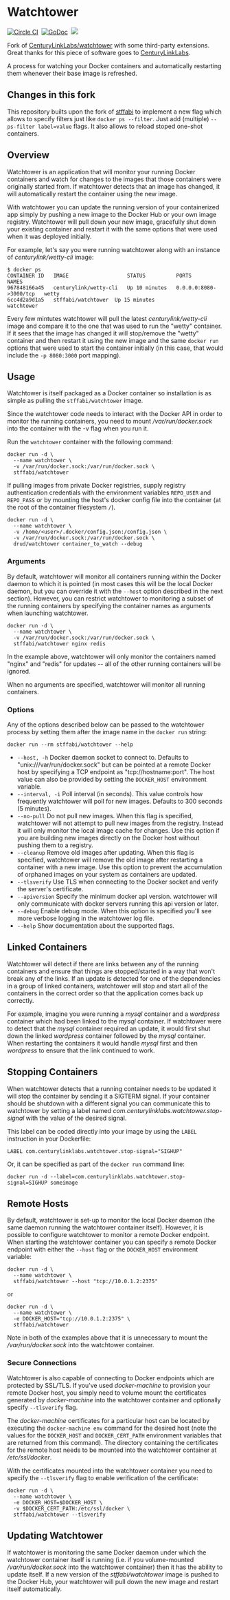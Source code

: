 # Watchtower

[![Circle CI](https://circleci.com/gh/stffabi/watchtower.svg?style=svg)](https://circleci.com/gh/stffabi/watchtower)&nbsp;
[![GoDoc](https://godoc.org/github.com/stffabi/watchtower?status.svg)](https://godoc.org/github.com/stffabi/watchtower)&nbsp;
[![](https://badge.imagelayers.io/stffabi/watchtower:latest.svg)](https://imagelayers.io/?images=stffabi/watchtower:latest 'Get your own badge on imagelayers.io')

Fork of [CenturyLinkLabs/watchtower](https://github.com/CenturyLinkLabs/watchtower) with some third-party extensions. Great thanks for this piece of software goes to [CenturyLinkLabs](https://github.com/CenturyLinkLabs).

A process for watching your Docker containers and automatically restarting them whenever their base image is refreshed.

## Changes in this fork

This repository builts upon the fork of  [stffabi](https://github.com/stffabi/docker-watchtower) to implement a new flag which allows to specify filters just like `docker ps --filter`. Just add (multiple) `--ps-filter label=value` flags. It also allows to reload stoped one-shot containers.

## Overview

Watchtower is an application that will monitor your running Docker containers and watch for changes to the images that those containers were originally started from. If watchtower detects that an image has changed, it will automatically restart the container using the new image.

With watchtower you can update the running version of your containerized app simply by pushing a new image to the Docker Hub or your own image registry. Watchtower will pull down your new image, gracefully shut down your existing container and restart it with the same options that were used when it was deployed initially.

For example, let's say you were running watchtower along with an instance of *centurylink/wetty-cli* image:

```
$ docker ps
CONTAINER ID   IMAGE                   STATUS          PORTS                    NAMES
967848166a45   centurylink/wetty-cli   Up 10 minutes   0.0.0.0:8080->3000/tcp   wetty
6cc4d2a9d1a5   stffabi/watchtower  Up 15 minutes                            watchtower
```

Every few mintutes watchtower will pull the latest *centurylink/wetty-cli* image and compare it to the one that was used to run the "wetty" container. If it sees that the image has changed it will stop/remove the "wetty" container and then restart it using the new image and the same `docker run` options that were used to start the container initially (in this case, that would include the `-p 8080:3000` port mapping).

## Usage

Watchtower is itself packaged as a Docker container so installation is as simple as pulling the `stffabi/watchtower` image.

Since the watchtower code needs to interact with the Docker API in order to monitor the running containers, you need to mount */var/run/docker.sock* into the container with the -v flag when you run it.

Run the `watchtower` container with the following command:

```
docker run -d \
  --name watchtower \
  -v /var/run/docker.sock:/var/run/docker.sock \
  stffabi/watchtower
```

If pulling images from private Docker registries, supply registry authentication credentials with the environment variables `REPO_USER` and `REPO_PASS`
or by mounting the host's docker config file into the container (at the root of the container filesystem `/`).

```
docker run -d \
  --name watchtower \
  -v /home/<user>/.docker/config.json:/config.json \
  -v /var/run/docker.sock:/var/run/docker.sock \
  drud/watchtower container_to_watch --debug
```

### Arguments

By default, watchtower will monitor all containers running within the Docker daemon to which it is pointed (in most cases this will be the local Docker daemon, but you can override it with the `--host` option described in the next section). However, you can restrict watchtower to monitoring a subset of the running containers by specifying the container names as arguments when launching watchtower.

```
docker run -d \
  --name watchtower \
  -v /var/run/docker.sock:/var/run/docker.sock \
  stffabi/watchtower nginx redis
```

In the example above, watchtower will only monitor the containers named "nginx" and "redis" for updates -- all of the other running containers will be ignored.

When no arguments are specified, watchtower will monitor all running containers.

### Options

Any of the options described below can be passed to the watchtower process by setting them after the image name in the `docker run` string:

```
docker run --rm stffabi/watchtower --help
```

* `--host, -h` Docker daemon socket to connect to. Defaults to "unix:///var/run/docker.sock" but can be pointed at a remote Docker host by specifying a TCP endpoint as "tcp://hostname:port". The host value can also be provided by setting the `DOCKER_HOST` environment variable.
* `--interval, -i` Poll interval (in seconds). This value controls how frequently watchtower will poll for new images. Defaults to 300 seconds (5 minutes).
* `--no-pull` Do not pull new images. When this flag is specified, watchtower will not attempt to pull new images from the registry. Instead it will only monitor the local image cache for changes. Use this option if you are building new images directly on the Docker host without pushing them to a registry.
* `--cleanup` Remove old images after updating. When this flag is specified, watchtower will remove the old image after restarting a container with a new image. Use this option to prevent the accumulation of orphaned images on your system as containers are updated.
* `--tlsverify` Use TLS when connecting to the Docker socket and verify the server's certificate.
* `--apiversion` Specify the minimum docker api version. watchtower will only communicate with docker servers running this api version or later.
* `--debug` Enable debug mode. When this option is specified you'll see more verbose logging in the watchtower log file.
* `--help` Show documentation about the supported flags.

## Linked Containers

Watchtower will detect if there are links between any of the running containers and ensure that things are stopped/started in a way that won't break any of the links. If an update is detected for one of the dependencies in a group of linked containers, watchtower will stop and start all of the containers in the correct order so that the application comes back up correctly.

For example, imagine you were running a *mysql* container and a *wordpress* container which had been linked to the *mysql* container. If watchtower were to detect that the *mysql* container required an update, it would first shut down the linked *wordpress* container followed by the *mysql* container. When restarting the containers it would handle *mysql* first and then *wordpress* to ensure that the link continued to work.

## Stopping Containers

When watchtower detects that a running container needs to be updated it will stop the container by sending it a SIGTERM signal.
If your container should be shutdown with a different signal you can communicate this to watchtower by setting a label named *com.centurylinklabs.watchtower.stop-signal* with the value of the desired signal.

This label can be coded directly into your image by using the `LABEL` instruction in your Dockerfile:

```
LABEL com.centurylinklabs.watchtower.stop-signal="SIGHUP"
```

Or, it can be specified as part of the `docker run` command line:

```
docker run -d --label=com.centurylinklabs.watchtower.stop-signal=SIGHUP someimage
```

## Remote Hosts

By default, watchtower is set-up to monitor the local Docker daemon (the same daemon running the watchtower container itself). However, it is possible to configure watchtower to monitor a remote Docker endpoint. When starting the watchtower container you can specify a remote Docker endpoint with either the `--host` flag or the `DOCKER_HOST` environment variable:

```
docker run -d \
  --name watchtower \
  stffabi/watchtower --host "tcp://10.0.1.2:2375"
```

or

```
docker run -d \
  --name watchtower \
  -e DOCKER_HOST="tcp://10.0.1.2:2375" \
  stffabi/watchtower
```

Note in both of the examples above that it is unnecessary to mount the */var/run/docker.sock* into the watchtower container.

### Secure Connections

Watchtower is also capable of connecting to Docker endpoints which are protected by SSL/TLS. If you've used *docker-machine* to provision your remote Docker host, you simply need to volume mount the certificates generated by *docker-machine* into the watchtower container and optionally specify `--tlsverify` flag.

The *docker-machine* certificates for a particular host can be located by executing the `docker-machine env` command for the desired host (note the values for the `DOCKER_HOST` and `DOCKER_CERT_PATH` environment variables that are returned from this command). The directory containing the certificates for the remote host needs to be mounted into the watchtower container at */etc/ssl/docker*.

With the certificates mounted into the watchtower container you need to specify the `--tlsverify` flag to enable verification of the certificate:

```
docker run -d \
  --name watchtower \
  -e DOCKER_HOST=$DOCKER_HOST \
  -v $DOCKER_CERT_PATH:/etc/ssl/docker \
  stffabi/watchtower --tlsverify
```

## Updating Watchtower

If watchtower is monitoring the same Docker daemon under which the watchtower container itself is running (i.e. if you volume-mounted */var/run/docker.sock* into the watchtower container) then it has the ability to update itself. If a new version of the *stffabi/watchtower* image is pushed to the Docker Hub, your watchtower will pull down the new image and restart itself automatically.
